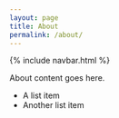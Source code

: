```yaml
---
layout: page
title: About
permalink: /about/
---
```


{% include navbar.html %}

About content goes here.

* A list item
* Another list item
